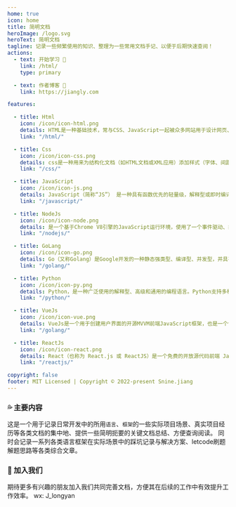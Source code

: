 ```yaml
---
home: true
icon: home
title: 简明文档
heroImage: /logo.svg
heroText: 简明文档
tagline: 记录一些频繁使用的知识、整理为一些常用文档手记、以便于后期快速查阅！
actions:
  - text: 开始学习 🧐
    link: /html/
    type: primary

  - text: 作者博客 🏡
    link: https://jiangly.com

features:

  - title: Html
    icon: /icon/icon-html.png
    details: HTML是一种基础技术，常与CSS、JavaScript一起被众多网站用于设计网页、网页应用程序以及移动应用程序的用户界面。
    link: "/html/"

  - title: Css
    icon: /icon/icon-css.png
    details: css是一种用来为结构化文档（如HTML文档或XML应用）添加样式（字体、间距和颜色等）的计算机语言，由W3C定义和维护。
    link: "/css/"

  - title: JavaScript
    icon: /icon/icon-js.png
    details: JavaScript（简称“JS”） 是一种具有函数优先的轻量级，解释型或即时编译型的编程语言，作为开发Web页面的脚本语言而出名。
    link: "/javascript/"

  - title: NodeJs
    icon: /icon/icon-node.png
    details: 是一个基于Chrome V8引擎的JavaScript运行环境，使用了一个事件驱动、非阻塞式I/O模型，让JavaScript运行在服务端的开发平台。
    link: "/nodejs/"

  - title: GoLang
    icon: /icon/icon-go.png
    details: Go（又称Golang）是Google开发的一种静态强类型、编译型、并发型，并具有垃圾回收功能的编程语言。
    link: "/golang/"

  - title: Python
    icon: /icon/icon-py.png
    details: Python，是一种广泛使用的解释型、高级和通用的编程语言。Python支持多种编程范型，包括函数式、指令式、反射式、结构化和面向对象编程。
    link: "/python/"

  - title: VueJs
    icon: /icon/icon-vue.png
    details: VueJs是一个用于创建用户界面的开源MVVM前端JavaScript框架，也是一个创建单页应用的Web应用框架。
    link: "/golang/"

  - title: ReactJs
    icon: /icon/icon-react.png
    details: React（也称为 React.js 或 ReactJS）是一个免费的开放源代码前端 JavaScript工具库，用于基于 UI 组件构建用户界面。
    link: "/reactjs/"

copyright: false
footer: MIT Licensed | Copyright © 2022-present Snine.jiang
---
```


### :sweat_drops: 主要内容
这是一个用于记录日常开发中的所用`语言`、`框架`的一些实际项目场景、真实项目经历等各类文档的集中地、提供一些简明扼要的关键文档总结、方便查询阅读。
同时会记录一系列各类语言框架在实际场景中的踩坑记录与解决方案、letcode刷题解题思路等各类综合文章。


### :herb: 加入我们 
期待更多有兴趣的朋友加入我们共同完善文档，方便其在后续的工作中有效提升工作效率。
wx: J_longyan

